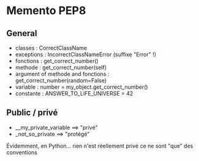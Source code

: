 # Memento PEP8

## General

* classes : CorrectClassName
* exceptions : IncorrectClassNameError (suffixe "Error" !)
* fonctions : get_correct_number()
* methode : get_correct_number(self)
* argument of methode and fonctions : get_correct_number(random=False)
* variable : number = my_object.get_correct_number()
* constante : ANSWER_TO_LIFE_UNIVERSE = 42

## Public / privé

* __my_private_variable ==> "privé"
* _not_so_private ==> "protégé"

Évidemment, en Python... rien n'est réellement privé ce ne sont "que" des conventions
